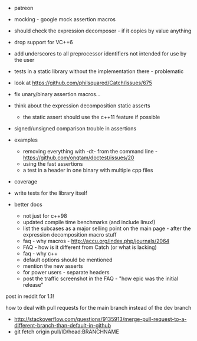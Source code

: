 - patreon

- mocking - google mock assertion macros

- should check the expression decomposer - if it copies by value anything

- drop support for VC++6

- add underscores to all preprocessor identifiers not intended for use by the user

- tests in a static library without the implementation there - problematic

- look at https://github.com/philsquared/Catch/issues/675

- fix unary/binary assertion macros...

- think about the expression decomposition static asserts
    - the static assert should use the c++11 feature if possible

- signed/unsigned comparison trouble in assertions

- examples
    - removing everything with -dt- from the command line - https://github.com/onqtam/doctest/issues/20
    - using the fast assertions
    - a test in a header in one binary with multiple cpp files

- coverage

- write tests for the library itself

- better docs
    - not just for c++98
    - updated compile time benchmarks (and include linux!)
    - list the subcases as a major selling point on the main page - after the expression decomposition macro stuff
    - faq - why macros - http://accu.org/index.php/journals/2064
    - FAQ - how is it different from Catch (or what is lacking)
    - faq - why c++
    - default options should be mentioned
    - mention the new asserts
    - for power users - separate headers
    - post the traffic screenshot in the FAQ - "how epic was the initial release"

post in reddit for 1.1!











how to deal with pull requests for the main branch instead of the dev branch
- http://stackoverflow.com/questions/9135913/merge-pull-request-to-a-different-branch-than-default-in-github
- git fetch origin pull/ID/head:BRANCHNAME
